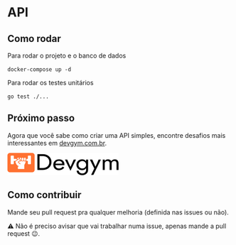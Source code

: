 # API 

## Como rodar 

Para rodar o projeto e o banco de dados
```
docker-compose up -d 
```

Para rodar os testes unitários
```
go test ./...
```

## Próximo passo 

Agora que você sabe como criar uma API simples, encontre desafios mais interessantes em [devgym.com.br](https://app.devgym.com.br?utm_campaign=ytgoapi&utm_medium=social&utm_source=github). 

[![](https://raw.githubusercontent.com/devgymbr/files/main/devgymblack.png)](https://app.devgym.com.br?utm_campaign=ytgoapi&utm_medium=social&utm_source=github)

## Como contribuir 

Mande seu pull request pra qualquer melhoria (definida nas issues ou não). 

:warning: Não é preciso avisar que vai trabalhar numa issue, apenas mande a pull request :wink:. 
